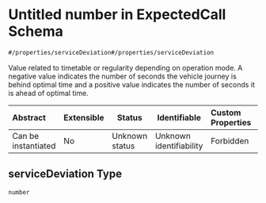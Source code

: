 # Untitled number in ExpectedCall Schema

```txt
#/properties/serviceDeviation#/properties/serviceDeviation
```

Value related to timetable or regularity depending on operation mode. A negative value indicates the number of seconds the vehicle journey is behind optimal time and a positive value indicates the number of seconds it is ahead of optimal time.


| Abstract            | Extensible | Status         | Identifiable            | Custom Properties | Additional Properties | Access Restrictions | Defined In                                                                                             |
| :------------------ | ---------- | -------------- | ----------------------- | :---------------- | --------------------- | ------------------- | ------------------------------------------------------------------------------------------------------ |
| Can be instantiated | No         | Unknown status | Unknown identifiability | Forbidden         | Allowed               | none                | [expected-call.json\*](../../schema/operational-information/expected-call.json "open original schema") |

## serviceDeviation Type

`number`
